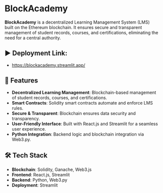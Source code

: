 # BlockAcademy

**BlockAcademy** is a decentralized Learning Management System (LMS) built on the Ethereum blockchain. It ensures secure and transparent management of student records, courses, and certifications, eliminating the need for a central authority.

## ▶️ Deployment Link: 
- https://blockacademy.streamlit.app/

## 🚀 Features

- **Decentralized Learning Management**: Blockchain-based management of student records, courses, and certifications.
- **Smart Contracts**: Solidity smart contracts automate and enforce LMS rules.
- **Secure & Transparent**: Blockchain ensures data security and transparency.
- **User-Friendly Interface**: Built with React.js and Streamlit for a seamless user experience.
- **Python Integration**: Backend logic and blockchain integration via Web3.py.

## 🛠️ Tech Stack

- **Blockchain**: Solidity, Ganache, Web3.js
- **Frontend**: React.js, Streamlit
- **Backend**: Python, Web3.py
- **Deployment**: Streamlit
